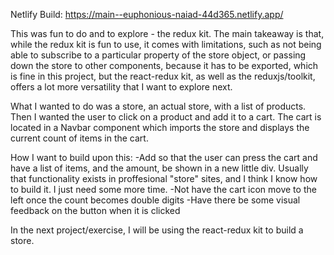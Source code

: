 Netlify Build: https://main--euphonious-naiad-44d365.netlify.app/

This was fun to do and to explore - the redux kit. The main takeaway is that, while the redux kit is fun to use, it comes with limitations, such as not being able to subscribe to a particular property of the store object, or passing down the store to other components, because it has to be exported, which is fine in this project, but the react-redux kit, as well as the reduxjs/toolkit, offers a lot more versatility that I want to explore next. 

What I wanted to do was a store, an actual store, with a list of products. Then I wanted the user to click on a product and add it to a cart. The cart is located in a Navbar component which imports the store and displays the current count of items in the cart.

How I want to build upon this: 
-Add so that the user can press the cart and have a list of items, and the amount, be shown in a new little div. Usually that functionality exists in proffesional "store" sites, and I think I know how to build it. I just need some more time.
-Not have the cart icon move to the left once the count becomes double digits
-Have there be some visual feedback on the button when it is clicked

In the next project/exercise, I will be using the react-redux kit to build a store.
